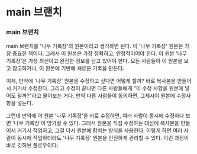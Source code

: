 # main 브랜치

### main 브랜치

main 브랜치를 '나무 기록장'의 원본이라고 생각하면 된다. 이 '나무 기록장' 원본은 가장 중요한 책이다. 그래서 이 원본은 가장 정확하고, 안정적이어야 한다. 이 원본 '나무 기록장'은 가장 최신이고 완전한 정보를 담고 있어야 한다. 모든 사람들이 이 원본을 보고 참고하거나, 이 원본에 기반해 새로운 기록을 만든다.

이제, 만약에 '나무 기록장' 원본을 수정하고 싶다면 어떻게 할까? 바로 복사본을 만들어서 거기서 수정한다. 그리고 수정이 끝나면 다른 사람들에게 "이 수정 사항을 원본에 넣어도 될까?"라고 물어보는 거다. 만약 다른 사람들이 동의하면, 그제서야 원본에 수정사항을 넣는다.

그런데 만약에 이 원본 '나무 기록장'을 바로 수정하면, 여러 사람이 동시에 수정하다 보면 '나무 기록장'이 망가질 수 있다. 그래서 원본을 직접 수정하는 대신에 복사본을 만들어서 거기서 작업하고, 그걸 다시 원본에 합치는 방식을 사용한다. 이렇게 하면 여러 사람이 동시에 작업하더라도 '나무 기록장' 원본을 안전하게 관리할 수 있다. 이런 과정이 바로 깃허브 플로우이다.
